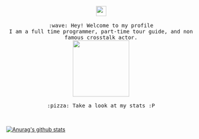 <p align="center">
  <img src="https://user-images.githubusercontent.com/5679180/79618120-0daffb80-80be-11ea-819e-d2b0fa904d07.gif" width="27px">
  <br><br>
  <samp>
    :wave: Hey! Welcome to my profile
    <br>I am a full time programmer, part-time tour guide, and non famous crosstalk actor.
    <br>
    <img src="https://github.com/guobinhit/guobinhit/blob/master/loading/Kamado-Nezuko.gif" width="150px" height="150px" align="center">
    <br><br>:pizza: Take a look at my stats :P<br><br>
  </samp>
<br>
</p>

[![Anurag's github stats](https://github-readme-stats.vercel.app/api?username=Saikawind&show_icons=true&theme=tokyonight&include_all_commits=true)](https://github.com/anuraghazra/github-readme-stats)


